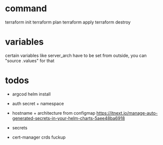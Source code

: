 # command
terraform init
terraform plan
terraform apply
terraform destroy

# variables
certain variables like server_arch have to be set from outside, you can "source .values" for that

# todos
- argcod helm install
- auth secret + namespace

- hostname + architecture from configmap https://itnext.io/manage-auto-generated-secrets-in-your-helm-charts-5aee48ba6918
- secrets

- cert-manager crds fuckup

